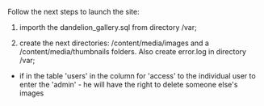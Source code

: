 Follow the next steps to launch the site:

1) importh the dandelion_gallery.sql from directory /var;

2) create the next directories: /content/media/images 
and a /content/media/thumbnails folders.
Also create error.log in directory /var;

* if in the table 'users' in the column for 'access' to the individual 
user to enter the 'admin' - he will have the right to delete 
someone else's images
